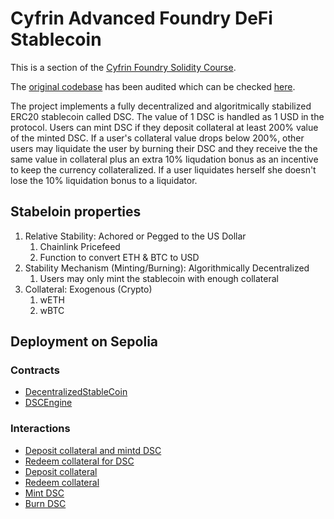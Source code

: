 # Cyfrin Advanced Foundry DeFi Stablecoin

This is a section of the [Cyfrin Foundry Solidity Course](https://github.com/Cyfrin/foundry-full-course-cu?tab=readme-ov-file#advanced-foundry-section-3-foundry-defi--stablecoin-the-pinnacle-project-get-here).

The [original codebase](https://github.com/Cyfrin/foundry-defi-stablecoin-cu) has been audited which can be checked [here](https://github.com/Cyfrin/foundry-defi-stablecoin-cu/blob/main/audits/codehawks-08-05-2023.md).

The project implements a fully decentralized and algoritmically stabilized ERC20 stablecoin called DSC. The value of 1 DSC is handled as 1 USD in the protocol. Users can mint DSC if they deposit collateral at least 200% value of the minted DSC.
If a user's collateral value drops below 200%, other users may liquidate the user by burning their DSC and they receive the the same value in collateral plus an extra 10% liqudation bonus as an incentive to keep the currency collateralized. If a user liquidates herself she doesn't lose the 10% liquidation bonus to a liquidator.

## Stabeloin properties

1. Relative Stability: Achored or Pegged to the US Dollar
   1. Chainlink Pricefeed
   2. Function to convert ETH & BTC to USD
2. Stability Mechanism (Minting/Burning): Algorithmically Decentralized
   1. Users may only mint the stablecoin with enough collateral
3. Collateral: Exogenous (Crypto)
   1. wETH
   2. wBTC

## Deployment on Sepolia

### Contracts

* [DecentralizedStableCoin](https://sepolia.etherscan.io/address/0x6953688C48B0d111303b348855A3Ce8c4E16ae76)
* [DSCEngine](https://sepolia.etherscan.io/address/0xad2C82d9418061C2D5c38490451Ed69154c24AC6)

### Interactions

* [Deposit collateral and mintd DSC](https://sepolia.etherscan.io/tx/0x07c482c5d235c88ec2747b4fa18c533f9f212e8867a1a3522920e831c21af197)
* [Redeem collateral for DSC](https://sepolia.etherscan.io/tx/0x12435fd5f05ce29dbffd931a65e97a95bcbb493beedfe5e1965f1ecb8d8666b7)
* [Deposit collateral](https://sepolia.etherscan.io/tx/0xa6af2ed2f609e96aabe63cd2654340866e09f5defc06a012f4ab662ad7774bb5)
* [Redeem collateral](https://sepolia.etherscan.io/tx/0x3c30eb1741c74a295b5829ee70b1daa220a8f9ae1e298e680543028cffbf3526)
* [Mint DSC](https://sepolia.etherscan.io/tx/0x7ecdca5616b230d0fbb6986bbbf52a8467dac4cb7725464e006d2347b13a921f)
* [Burn DSC](https://sepolia.etherscan.io/tx/0x168500ffce3d3c444e7adc8fd7d36a9aa9a9f544fede5cb1c6620cb0bd852e76)
